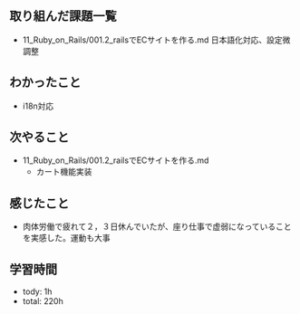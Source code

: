 ## 取り組んだ課題一覧

- 11_Ruby_on_Rails/001.2_railsでECサイトを作る.md
  日本語化対応、設定微調整

## わかったこと
- i18n対応

## 次やること
- 11_Ruby_on_Rails/001.2_railsでECサイトを作る.md
  - カート機能実装

## 感じたこと
- 肉体労働で疲れて２，３日休んでいたが、座り仕事で虚弱になっていることを実感した。運動も大事

## 学習時間
- tody: 1h
- total: 220h